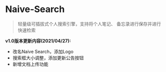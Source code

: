 # Naive-Search

> 轻量级可插拔式个人搜索引擎，支持将个人笔记、
> 备忘录进行保存并进行快速检索

**v1.0版本更新内容(2021/04/27):**

* 改名Naive Search，添加Logo
* 搜索框大小调整，添加更新公告按钮
* 新增文档上传功能

